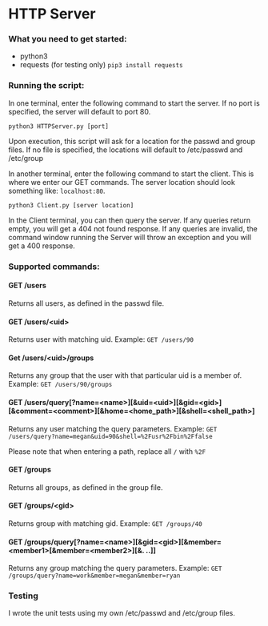 # HTTP Server

### What you need to get started:
- python3
- requests (for testing only) `pip3 install requests`

### Running the script:
In one terminal, enter the following command to start the server. If no port is specified, the server will default to port 80.

`python3 HTTPServer.py [port]`

Upon execution, this script will ask for a location for the passwd and group files. If no file is specified, the locations will default to /etc/passwd and /etc/group
  
In another terminal, enter the following command to start the client. This is where we enter our GET commands. The server location should look something like: `localhost:80`.

`python3 Client.py [server location]`
  
In the Client terminal, you can then query the server. If any queries return empty, you will get a 404 not found response. If any queries are invalid, the command window running the Server will throw an exception and you will get a 400 response.

### Supported commands:

#### GET /users
Returns all users, as defined in the passwd file.

#### GET /users/\<uid\>
Returns user with matching uid. Example: `GET /users/90`

#### Get /users/\<uid\>/groups
Returns any group that the user with that particular uid is a member of. Example: `GET /users/90/groups`

#### GET /users/query[?name=\<name\>][&uid=\<uid\>][&gid=\<gid\>][&comment=\<comment\>][&home=\<home_path\>][&shell=\<shell_path\>]
Returns any user matching the query parameters. Example: `GET /users/query?name=megan&uid=90&shell=%2Fusr%2Fbin%2Ffalse`

Please note that when entering a path, replace all `/` with `%2F`

#### GET /groups
Returns all groups, as defined in the group file.

#### GET /groups/\<gid\>
Returns group with matching gid. Example: `GET /groups/40`

#### GET /groups/query[?name=\<name\>][&gid=\<gid\>][&member=\<member1\>[&member=\<member2\>][&. ..]]
Returns any group matching the query parameters. Example: `GET /groups/query?name=work&member=megan&member=ryan`

### Testing
I wrote the unit tests using my own /etc/passwd and /etc/group files.
